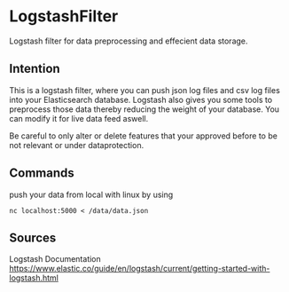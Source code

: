 # LogstashFilter
Logstash filter for data preprocessing and effecient data storage.

## Intention
This is a logstash filter, where you can push json log files and csv log files into your Elasticsearch database. Logstash also gives you 
some tools to preprocess those data thereby reducing the weight of your database. You can modify it for live data feed aswell. 

Be careful to only alter or delete features that your approved before to be not relevant or under dataprotection.

## Commands

push your data from local with linux by using 
```
nc localhost:5000 < /data/data.json
```

## Sources
Logstash Documentation
https://www.elastic.co/guide/en/logstash/current/getting-started-with-logstash.html
